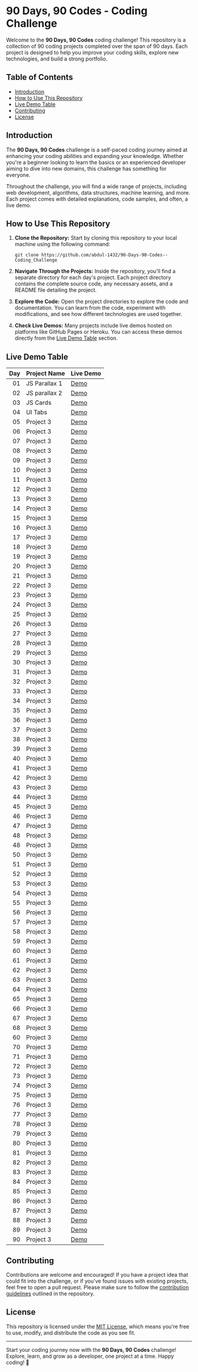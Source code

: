 # 90 Days, 90 Codes - Coding Challenge

Welcome to the **90 Days, 90 Codes** coding challenge! This repository is a collection of 90 coding projects completed over the span of 90 days. Each project is designed to help you improve your coding skills, explore new technologies, and build a strong portfolio.

## Table of Contents

- [Introduction](#introduction)
- [How to Use This Repository](#how-to-use-this-repository)
- [Live Demo Table](#live-demo-table)
- [Contributing](#contributing)
- [License](#license)

## Introduction

The **90 Days, 90 Codes** challenge is a self-paced coding journey aimed at enhancing your coding abilities and expanding your knowledge. Whether you're a beginner looking to learn the basics or an experienced developer aiming to dive into new domains, this challenge has something for everyone.

Throughout the challenge, you will find a wide range of projects, including web development, algorithms, data structures, machine learning, and more. Each project comes with detailed explanations, code samples, and often, a live demo.

## How to Use This Repository

1. **Clone the Repository:** Start by cloning this repository to your local machine using the following command:
   ```
   git clone https://github.com/abdul-1432/90-Days-90-Codes--Coding_Challenge
   ```

2. **Navigate Through the Projects:** Inside the repository, you'll find a separate directory for each day's project. Each project directory contains the complete source code, any necessary assets, and a README file detailing the project.

3. **Explore the Code:** Open the project directories to explore the code and documentation. You can learn from the code, experiment with modifications, and see how different technologies are used together.

4. **Check Live Demos:** Many projects include live demos hosted on platforms like GitHub Pages or Heroku. You can access these demos directly from the [Live Demo Table](#live-demo-table) section.

## Live Demo Table

| Day | Project Name            | Live Demo                                        |
|----:|-------------------------|--------------------------------------------------|
|  01 | JS Parallax 1           | [Demo](https://gafoor.netlify.app/projects/all/90%20days%20codes/projects/javascript-30-30/js-1/home)                                        |
|  02 | JS parallax 2           | [Demo](https://gafoor.netlify.app/projects/all/90%20days%20codes/projects/javascript-30-30/js-3/home)                                        |
|  03 | JS Cards               | [Demo](https://gafoor.netlify.app/projects/all/90%20days%20codes/projects/javascript-30-30/js-4/home)                                        |
|  04 | UI Tabs               | [Demo](https://gafoor.netlify.app/projects/all/90%20days%20codes/projects/javascript-30-30/js-5/home)                                        |
|  05 | Project 3               | [Demo](#)                                        |
|  06 | Project 3               | [Demo](#)                                        |
|  07 | Project 3               | [Demo](#)                                        |
|  08 | Project 3               | [Demo](#)                                        |
|  09 | Project 3               | [Demo](#)                                        |
|  10 | Project 3               | [Demo](#)                                        |
|  11 | Project 3               | [Demo](#)                                        |
|  12 | Project 3               | [Demo](#)                                        |
|  13 | Project 3               | [Demo](#)                                        |
|  14 | Project 3               | [Demo](#)                                        |
|  15 | Project 3               | [Demo](#)                                        |
|  16 | Project 3               | [Demo](#)                                        |
|  17 | Project 3               | [Demo](#)                                        |
|  18 | Project 3               | [Demo](#)                                        |
|  19 | Project 3               | [Demo](#)                                        |
|  20 | Project 3               | [Demo](#)                                        |
|  21 | Project 3               | [Demo](#)                                        |
|  22 | Project 3               | [Demo](#)                                        |
|  23 | Project 3               | [Demo](#)                                        |
|  24 | Project 3               | [Demo](#)                                        |
|  25 | Project 3               | [Demo](#)                                        |
|  26 | Project 3               | [Demo](#)                                        |
|  27 | Project 3               | [Demo](#)                                        |
|  28 | Project 3               | [Demo](#)                                        |
|  29 | Project 3               | [Demo](#)                                        |
|  30 | Project 3               | [Demo](#)                                        |
|  31 | Project 3               | [Demo](#)                                        |
|  32 | Project 3               | [Demo](#)                                        |
|  33 | Project 3               | [Demo](#)                                        |
|  34 | Project 3               | [Demo](#)                                        |
|  35 | Project 3               | [Demo](#)                                        |
|  36 | Project 3               | [Demo](#)                                        |
|  37 | Project 3               | [Demo](#)                                        |
|  38 | Project 3               | [Demo](#)                                        |
|  39 | Project 3               | [Demo](#)                                        |
|  40 | Project 3               | [Demo](#)                                        |
|  41 | Project 3               | [Demo](#)                                        |
|  42 | Project 3               | [Demo](#)                                        |
|  43 | Project 3               | [Demo](#)                                        |
|  44 | Project 3               | [Demo](#)                                        |
|  45 | Project 3               | [Demo](#)                                        |
|  46 | Project 3               | [Demo](#)                                        |
|  47 | Project 3               | [Demo](#)                                        |
|  48 | Project 3               | [Demo](#)                                        |
|  48 | Project 3               | [Demo](#)                                        |
|  50 | Project 3               | [Demo](#)                                        |
|  51 | Project 3               | [Demo](#)                                        |
|  52 | Project 3               | [Demo](#)                                        |
|  53 | Project 3               | [Demo](#)                                        |
|  54 | Project 3               | [Demo](#)                                        |
|  55 | Project 3               | [Demo](#)                                        |
|  56 | Project 3               | [Demo](#)                                        |
|  57 | Project 3               | [Demo](#)                                        |
|  58 | Project 3               | [Demo](#)                                        |
|  59 | Project 3               | [Demo](#)                                        |
|  60 | Project 3               | [Demo](#)                                        |
|  61 | Project 3               | [Demo](#)                                        |
|  62 | Project 3               | [Demo](#)                                        |
|  63 | Project 3               | [Demo](#)                                        |
|  64 | Project 3               | [Demo](#)                                        |
|  65 | Project 3               | [Demo](#)                                        |
|  66 | Project 3               | [Demo](#)                                        |
|  67 | Project 3               | [Demo](#)                                        |
|  68 | Project 3               | [Demo](#)                                        |
|  60 | Project 3               | [Demo](#)                                        |
|  70 | Project 3               | [Demo](#)                                        |
|  71 | Project 3               | [Demo](#)                                        |
|  72 | Project 3               | [Demo](#)                                        |
|  73 | Project 3               | [Demo](#)                                        |
|  74 | Project 3               | [Demo](#)                                        |
|  75 | Project 3               | [Demo](#)                                        |
|  76 | Project 3               | [Demo](#)                                        |
|  77 | Project 3               | [Demo](#)                                        |
|  78 | Project 3               | [Demo](#)                                        |
|  79 | Project 3               | [Demo](#)                                        |
|  80 | Project 3               | [Demo](#)                                        |
|  81 | Project 3               | [Demo](#)                                        |
|  82 | Project 3               | [Demo](#)                                        |
|  83 | Project 3               | [Demo](#)                                        |
|  84 | Project 3               | [Demo](#)                                        |
|  85 | Project 3               | [Demo](#)                                        |
|  86 | Project 3               | [Demo](#)                                        |
|  87 | Project 3               | [Demo](#)                                        |
|  88 | Project 3               | [Demo](#)                                        |
|  89 | Project 3               | [Demo](#)                                        |
|  90 | Project 3               | [Demo](#)                                        |

## Contributing

Contributions are welcome and encouraged! If you have a project idea that could fit into the challenge, or if you've found issues with existing projects, feel free to open a pull request. Please make sure to follow the [contribution guidelines](CONTRIBUTING.md) outlined in the repository.

## License

This repository is licensed under the [MIT License](LICENSE), which means you're free to use, modify, and distribute the code as you see fit.

---

Start your coding journey now with the **90 Days, 90 Codes** challenge! Explore, learn, and grow as a developer, one project at a time. Happy coding! 🚀
